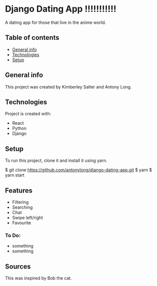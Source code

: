 # Django Dating App !!!!!!!!!!!

A dating app for those that live in the anime world.

## Table of contents

- [General info](#general-info)
- [Technologies](#technologies)
- [Setup](#setup)

## General info

This project was created by Kimberley Salter and Antony Long.

## Technologies

Project is created with:

- React
- Python
- Django

## Setup

To run this project, clone it and install it using yarn.

$ git clone https://github.com/antonylong/django-dating-app.git
$ yarn
$ yarn start

## Features

- Filtering
- Searching
- Chat
- Swipe left/right
- Favourite

### To Do:

- something
- something

## Sources

This was inspired by Bob the cat.
